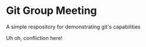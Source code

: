 # Git Group Meeting

A simple respository for demonstrating git's capabilities

Uh oh, confliction here!
